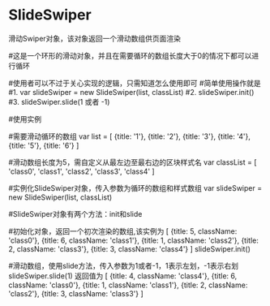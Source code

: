 # SlideSwiper
滑动Swiper对象，该对象返回一个滑动数组供页面渲染

#这是一个环形的滑动对象，并且在需要循环的数组长度大于0的情况下都可以进行循环

#使用者可以不过于关心实现的逻辑，只需知道怎么使用即可
#简单使用操作就是
#1. var slideSwiper = new SlideSwiper(list, classList)
#2. slideSwiper.init()
#3. slideSwiper.slide(1 或者 -1)

#使用实例

#需要滑动循环的数组
var list = [
  {title: '1'},
  {title: '2'},
  {title: '3'},
  {title: '4'},
  {title: '5'},
  {title: '6'}
]

#滑动数组长度为5，需自定义从最左边至最右边的区块样式名
var classList = [
  'class0',
  'class1',
  'class2',
  'class3',
  'class4'
]

#实例化SlideSwiper对象，传入参数为循环的数组和样式数组
var slideSwiper = new SlideSwiper(list, classList)

#SlideSwiper对象有两个方法：init和slide

#初始化对象，返回一个初次渲染的数组,该实例为
  [
    {title: 5, className: 'class0'},
    {title: 6, className: 'class1'},
    {title: 1, className: 'class2'},
    {title: 2, className: 'class3'},
    {title: 3, className: 'class4'}
  ]
slideSwiper.init()

#滑动数组，使用slide方法，传入参数为1或者-1，1表示左划，-1表示右划
slideSwiper.slide(1)
返回值为
  [
    {title: 4, className: 'class4'},
    {title: 6, className: 'class0'},
    {title: 1, className: 'class1'},
    {title: 2, className: 'class2'},
    {title: 3, className: 'class3'}
  ]
